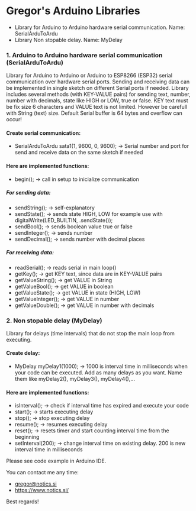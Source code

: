 # Gregor's Arduino Libraries
- Library for Arduino to Arduino hardware serial communication. Name: SerialArduToArdu
- Library Non stopable delay. Name: MyDelay


### 1. Arduino to Arduino hardware serial communication (SerialArduToArdu)
Library for Arduino to Arduino or Arduino to ESP8266 (ESP32) serial communication over hardware serial ports.
Sending and receiving data can be implemented in single sketch on different Serial ports if needed.
Library includes several methods (with KEY-VALUE pairs) for sending text, number, number with decimals, state like HIGH or LOW, true or false.
KEY text must be fix size 6 characters and VALUE text is not limited. However be carefull with String (text) size. Default Serial buffer is 64 bytes and overflow can occur!

#### Create serial communication:
- SerialArduToArdu sata1(1, 9600, 0, 9600); -> Serial number and port for send and receive data on the same sketch if needed

#### Here are implemented functions:
- begin(); -> call in setup to inicialize communication
##### For sending data:
- sendString(); -> self-explanatory 
- sendState(); -> sends state HIGH, LOW for example use with digitalWrite(LED_BUILTIN, .sendState()); 
- sendBool(); -> sends boolean value true or false
- sendInteger(); -> sends number
- sendDecimal(); -> sends number with decimal places
##### For receiving data:
- readSerial(); -> reads serial in main loop()
- getKey(); -> get KEY text, since data are in KEY-VALUE pairs
- getValueString(); -> get VALUE in String
- getValueBool(); -> get VALUE in boolean
- getValueState(); -> get VALUE in state (HIGH, LOW)
- getValueInteger(); -> get VALUE in number
- getValueDouble(); -> get VALUE in number with decimals
 
### 2. Non stopable delay (MyDelay)
Library for delays (time intervals) that do not stop the main loop from executing.

#### Create delay:
- MyDelay myDelay1(1000); -> 1000 is interval time in milliseconds when your code can be executed.
Add as many delays as you want. Name them like myDelay2(), myDelay3(), myDelay4(),...

#### Here are implemented functions:
- isInterval(); -> check if interval time has expired and execute your code
- start(); -> starts executing delay
- stop(); -> stop executing delay
- resume(); -> resumes executing delay
- reset(); -> resets timer and start counting interval time from the beginning
- setInterval(200); -> change interval time on existing delay. 200 is new interval time in milliseconds 

Please see code example in Arduino IDE.

You can contact me any time:
- gregor@notics.si
- https://www.notics.si/

Best regards!

